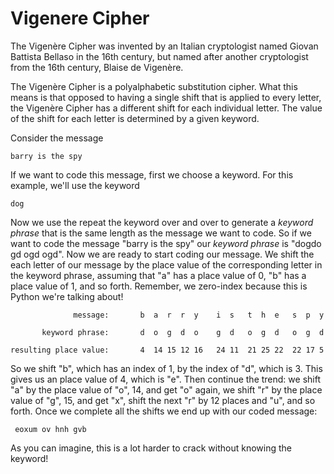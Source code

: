 # Vigenere Cipher

The Vigenère Cipher was invented by an Italian cryptologist named Giovan Battista Bellaso in the 16th century, but named after another cryptologist from the 16th century, Blaise de Vigenère.

The Vigenère Cipher is a polyalphabetic substitution cipher. What this means is that opposed to having a single shift that is applied to every letter, the Vigenère Cipher has a different shift for each individual letter. The value of the shift for each letter is determined by a given keyword.

Consider the message

    barry is the spy

If we want to code this message, first we choose a keyword. For this example, we'll use the keyword

    dog

Now we use the repeat the keyword over and over to generate a _keyword phrase_ that is the same length as the message we want to code. So if we want to code the message "barry is the spy" our _keyword phrase_ is "dogdo gd ogd ogd". Now we are ready to start coding our message. We shift the each letter of our message by the place value of the corresponding letter in the keyword phrase, assuming that "a" has a place value of 0, "b" has a place value of 1, and so forth. Remember, we zero-index because this is Python we're talking about!

                  message:       b  a  r  r  y    i  s   t  h  e   s  p  y

           keyword phrase:       d  o  g  d  o    g  d   o  g  d   o  g  d

    resulting place value:       4  14 15 12 16   24 11  21 25 22  22 17 5

So we shift "b", which has an index of 1, by the index of "d", which is 3. This gives us an place value of 4, which is "e". Then continue the trend: we shift "a" by the place value of "o", 14, and get "o" again, we shift "r" by the place value of "g", 15, and get "x", shift the next "r" by 12 places and "u", and so forth. Once we complete all the shifts we end up with our coded message:

     eoxum ov hnh gvb

As you can imagine, this is a lot harder to crack without knowing the keyword!
